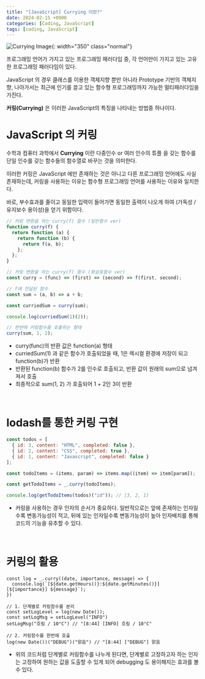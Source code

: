 ```yaml
---
title: "[JavaScript] Currying 이란?"
date: 2024-02-15 +0900
categories: [Coding, JavaScript]
tags: [coding, JavaScript]
---
```


![Currying Image](/assets/img/poat_img/currying.png){: width="350" class="normal"}

프로그래밍 언어가 가지고 있는 프로그래밍 패러다임 중, 각 언어만이 가지고 있는 고유한 프로그래밍 패러다임이 있다.

JavaScript 의 경우 클래스를 이용한 객체지향 뿐만 아니라 Prototype 기반의 객체지향, 나아가서는 최근에 인기를 끌고 있는 함수형 프로그래밍까지 가능한 멀티패러다임을 가진다.

**커링(Currying)** 은 이러한 JavaScript의 특징을 나타내는 방법중 하나이다.
<br />

# JavaScript 의 커링

수학과 컴퓨터 과학에서 **Currying** 이란 다중인수 or 여러 인수의 튜플 을 갖는 함수를 단일 인수를 갖는 함수들의 함수열로 바꾸는 것을 의미한다.

이러한 커링은 JavaScript 에만 존재하는 것은 아니고 다른 프로그래밍 언어에도 사실 존재하는데, 커링을 사용하는 이유는 함수형 프로그래밍 언어를 사용하는 이유와 일치한다.

바로, 부수효과를 줄이고 동일한 입력이 들어가면 동일한 출력이 나오게 하여 (가독성 / 유지보수 용이성)을 얻기 위함이다.

```javascript
// 커링 변환을 하는 curry(f) 함수 (일반함수 ver)
function curry(f) {
  return function (a) {
    return function (b) {
      return f(a, b);
    };
  };
}

// 커링 변환을 하는 curry(f) 함수 (화살표함수 ver)
const curry = (func) => (first) => (second) => f(first, second);

// f에 전달된 함수
const sum = (a, b) => a + b;

const curriedSum = curry(sum);

console.log(curriedSum(1)(2));

// 한번에 커링함수를 호출하는 형태
curry(sum, 1, 2);
```

- curry(func)의 반환 값은 function(a) 형태
- curriedSum(1) 과 같은 함수가 호출되었을 때, 1은 렉시컬 환경에 저장이 되고 function(b)가 반환
- 반환된 function(b) 함수가 2를 인수로 호출되고, 반환 값이 원래의 sum으로 넘겨져서 호출
- 최종적으로 sum(1, 2) 가 호출되어 1 + 2인 3이 반환

<br />

# lodash를 통한 커링 구현

```javascript
const todos = [
  { id: 3, content: "HTML", completed: false },
  { id: 2, content: "CSS", completed: true },
  { id: 1, content: "Javascript", completed: false }
];

const todoItems = (items, param) => items.map((item) => item[param]);

const getTodoItems = _.curry(todoItems);

console.log(getTodoItems(todos)("id")); // [3, 2, 1]
```

- 커링을 사용하는 경우 인자의 순서가 중요하다. 일반적으로는 앞에 존재하는 인자일 수록 변동가능성이 적고, 뒤에 있는 인자일수록 변동가능성이 높아 인자배치를 통해 코드의 기능을 유추할 수 있다.

<br />

# 커링의 활용

```javacript
const log = _.curry((date, importance, message) => {
  console.log(`[${date.getHours()}:${date.getMinutes()}] [${importance}] ${message}`);
})

// 1. 단계별로 커링함수를 분리
const setLogLevel = log(new Date());
const setLogMsg = setLogLevel("INFO")
setLogMsg("흐림 / 10°C") // "[8:44] [INFO] 흐림 / 10°C"

// 2. 커링함수를 한번에 호출
log(new Date())("DEBUG")("맑음") // "[8:44] ["DEBUG"] 맑음
```

- 위의 코드처럼 단계별로 커링함수를 나누게 된다면, 단계별로 고정하고자 하는 인자는 고정하여 원하는 값을 도출할 수 있게 되어 debugging 도 용이해지는 효과를 볼 수 있다.
